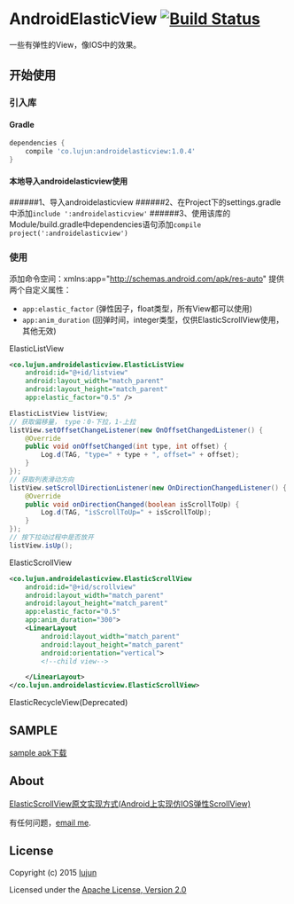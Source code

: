 # AndroidElasticView [![Build Status](https://travis-ci.org/whilu/AndroidElasticView.svg)](https://travis-ci.org/whilu/AndroidElasticView)
一些有弹性的View，像IOS中的效果。

## 开始使用
### 引入库
#### Gradle
```groovy
dependencies {
    compile 'co.lujun:androidelasticview:1.0.4'
}
```

#### 本地导入androidelasticview使用
######1、导入androidelasticview
######2、在Project下的settings.gradle中添加`include ':androidelasticview'`
######3、使用该库的Module/build.gradle中dependencies语句添加`compile project(':androidelasticview')`

### 使用
添加命令空间：xmlns:app="http://schemas.android.com/apk/res-auto"
提供两个自定义属性：
* `app:elastic_factor` (弹性因子，float类型，所有View都可以使用)
* `app:anim_duration` (回弹时间，integer类型，仅供ElasticScrollView使用，其他无效)

ElasticListView
```xml
<co.lujun.androidelasticview.ElasticListView
    android:id="@+id/listview"
    android:layout_width="match_parent"
    android:layout_height="match_parent"
    app:elastic_factor="0.5" />
```
```java
ElasticListView listView;
// 获取偏移量， type：0-下拉，1-上拉
listView.setOffsetChangeListener(new OnOffsetChangedListener() {
    @Override
    public void onOffsetChanged(int type, int offset) {
        Log.d(TAG, "type=" + type + ", offset=" + offset);
    }
});
// 获取列表滑动方向
listView.setScrollDirectionListener(new OnDirectionChangedListener() {
    @Override
    public void onDirectionChanged(boolean isScrollToUp) {
        Log.d(TAG, "isScrollToUp=" + isScrollToUp);
    }
});
// 按下拉动过程中是否放开
listView.isUp();
```
ElasticScrollView
```xml
<co.lujun.androidelasticview.ElasticScrollView
    android:id="@+id/scrollview"
    android:layout_width="match_parent"
    android:layout_height="match_parent"
    app:elastic_factor="0.5"
    app:anim_duration="300">
    <LinearLayout
        android:layout_width="match_parent"
        android:layout_height="match_parent"
        android:orientation="vertical">
        <!--child view-->

    </LinearLayout>
</co.lujun.androidelasticview.ElasticScrollView>
```
ElasticRecycleView(Deprecated)

## SAMPLE
[sample apk下载](/sample/sample-release.apk)

## About
[ElasticScrollView原文实现方式(Android上实现仿IOS弹性ScrollView)](http://www.2cto.com/kf/201402/279066.html)

有任何问题，[email me](mailto:lujunat1993@gmail.com).

## License
Copyright (c) 2015 [lujun](http://lujun.co)

Licensed under the [Apache License, Version 2.0](http://www.apache.org/licenses/LICENSE-2.0.html)